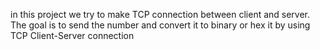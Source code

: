 in this project we try to make TCP connection between client and server. 
The goal is to send the number and convert it to binary or hex it by using TCP Client-Server connection
